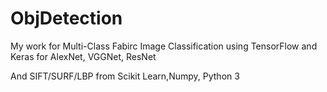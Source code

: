 # ObjDetection

My work for Multi-Class Fabirc Image Classification using TensorFlow and Keras for AlexNet, VGGNet, ResNet

And SIFT/SURF/LBP from Scikit Learn,Numpy, Python 3
